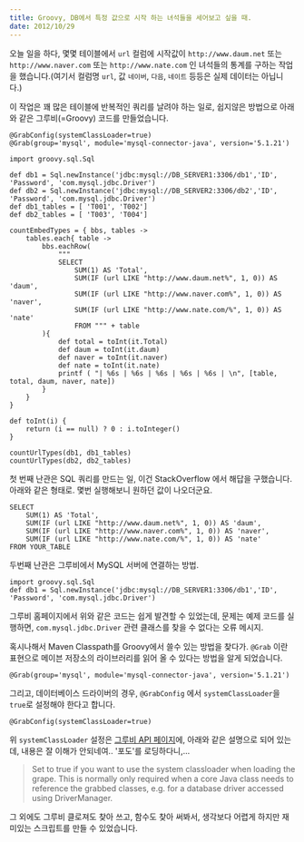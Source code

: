 ```yaml
---
title: Groovy, DB에서 특정 값으로 시작 하는 녀석들을 세어보고 싶을 때.
date: 2012/10/29
---
```


<p> 오늘 일을 하다, 몇몇 테이블에서 <code>url</code> 컬럼에 시작값이 <code>http://www.daum.net</code> 또는 <code>http://www.naver.com</code> 또는 <code>http://www.nate.com</code> 인 녀석들의 통계를 구하는 작업을 했습니다.(여기서 컬럼명 <code>url</code>, 값 <code>네이버</code>, <code>다음</code>, <code>네이트</code> 등등은 실제 데이터는 아닙니다.)</p>

<p> 이 작업은 꽤 많은 테이블에 반복적인 쿼리를 날려야 하는 일로, 쉽지않은 방법으로 아래와 같은 그루비(=Groovy) 코드를 만들었습니다.</p>

<pre class="prettyprint"><code class="language-java">@GrabConfig(systemClassLoader=true)
@Grab(group='mysql', module='mysql-connector-java', version='5.1.21')

import groovy.sql.Sql

def db1 = Sql.newInstance('jdbc:mysql://DB_SERVER1:3306/db1','ID', 'Password', 'com.mysql.jdbc.Driver')
def db2 = Sql.newInstance('jdbc:mysql://DB_SERVER2:3306/db2','ID', 'Password', 'com.mysql.jdbc.Driver')
def db1_tables = [ 'T001', 'T002']
def db2_tables = [ 'T003', 'T004']

countEmbedTypes = { bbs, tables -&gt;
    tables.each{ table -&gt;
        bbs.eachRow(
            """
            SELECT
                SUM(1) AS 'Total',
                SUM(IF (url LIKE "http://www.daum.net%", 1, 0)) AS 'daum',
                SUM(IF (url LIKE "http://www.naver.com%", 1, 0)) AS 'naver',
                SUM(IF (url LIKE "http://www.nate.com/%", 1, 0)) AS 'nate'
                FROM """ + table
        ){
            def total = toInt(it.Total)
            def daum = toInt(it.daum)
            def naver = toInt(it.naver)
            def nate = toInt(it.nate)
            printf ( "| %6s | %6s | %6s | %6s | %6s | \n", [table, total, daum, naver, nate])
        }
    }
}

def toInt(i) {
    return (i == null) ? 0 : i.toInteger()
}

countUrlTypes(db1, db1_tables)
countUrlTypes(db2, db2_tables)
</code></pre>

<p>첫 번째 난관은 SQL 쿼리를 만드는 일, 이건 StackOverflow 에서 해답을 구했습니다. 아래와 같은 형태로. 몇번 실행해보니 원하던 값이 나오더군요.</p>

<pre class="prettyprint"><code class="lang-sql">SELECT
    SUM(1) AS 'Total',
    SUM(IF (url LIKE "http://www.daum.net%", 1, 0)) AS 'daum',
    SUM(IF (url LIKE "http://www.naver.com%", 1, 0)) AS 'naver',
    SUM(IF (url LIKE "http://www.nate.com/%", 1, 0)) AS 'nate'
FROM YOUR_TABLE
</code></pre>

<p>두번째 난관은 그루비에서 MySQL 서버에 연결하는 방법.</p>

<pre class="prettyprint"><code>import groovy.sql.Sql
def db1 = Sql.newInstance('jdbc:mysql://DB_SERVER1:3306/db1','ID', 'Password', 'com.mysql.jdbc.Driver')
</code></pre>

<p>그루비 홈페이지에서 위와 같은 코드는 쉽게 발견할 수 있었는데, 문제는 예제 코드를 실행하면, <code>com.mysql.jdbc.Driver</code> 관련 클래스를 찾을 수 없다는 오류 메시지.</p>

<p> 혹시나해서 Maven Classpath를 Groovy에서 쓸수 있는 방법을 찾다가. <code>@Grab</code> 이란 표현으로 메이븐 저장소의 라이브러리를 읽어 올 수 있다는 방법을 알게 되었습니다.</p>

<pre class="prettyprint"><code>@Grab(group='mysql', module='mysql-connector-java', version='5.1.21')
</code></pre>

<p> 그리고, 데이터베이스 드라이버의 경우, <code>@GrabConfig</code> 에서 <code>systemClassLoader</code>을 <code>true</code>로 설정해야 한다고 합니다.</p>

<pre class="prettyprint"><code>@GrabConfig(systemClassLoader=true)
</code></pre>

<p> 위 <code>systemClassLoader</code> 설정은 <a href="http://groovy.codehaus.org/api/groovy/lang/GrabConfig.html">그루비 API 페이지</a>에, 아래와 같은 설명으로 되어 있는데, 내용은 잘 이해가 안되네여.. '포도'를 로딩하다니,...</p>

<blockquote><p>Set to true if you want to use the system classloader when loading the grape. This is normally only required when a core Java class needs to reference the grabbed classes, e.g. for a database driver accessed using DriverManager.</p></blockquote>

<p>그 외에도 그루비 클로져도 찾아 쓰고, 함수도 찾아 써봐서, 생각보다 어렵게 하지만 재미있는 스크립트를 만들 수 있었습니다.</p>
